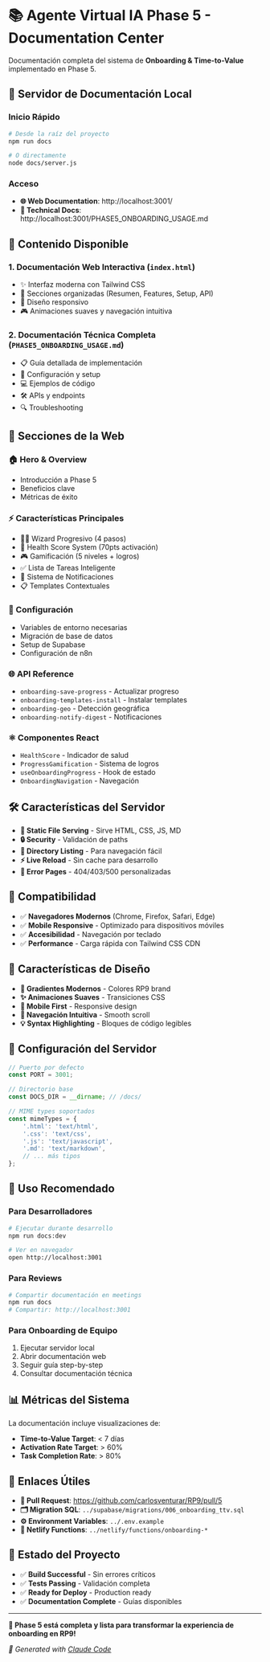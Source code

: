 # 📚 Agente Virtual IA Phase 5 - Documentation Center

Documentación completa del sistema de **Onboarding & Time-to-Value** implementado en Phase 5.

## 🚀 Servidor de Documentación Local

### Inicio Rápido

```bash
# Desde la raíz del proyecto
npm run docs

# O directamente
node docs/server.js
```

### Acceso

- **🌐 Web Documentation**: http://localhost:3001/
- **📝 Technical Docs**: http://localhost:3001/PHASE5_ONBOARDING_USAGE.md

## 📖 Contenido Disponible

### 1. **Documentación Web Interactiva** (`index.html`)
- ✨ Interfaz moderna con Tailwind CSS
- 🎯 Secciones organizadas (Resumen, Features, Setup, API)
- 📱 Diseño responsivo
- 🎮 Animaciones suaves y navegación intuitiva

### 2. **Documentación Técnica Completa** (`PHASE5_ONBOARDING_USAGE.md`)
- 📋 Guía detallada de implementación
- 🔧 Configuración y setup
- 💻 Ejemplos de código
- 🛠️ APIs y endpoints
- 🔍 Troubleshooting

## 🎯 Secciones de la Web

### **🏠 Hero & Overview**
- Introducción a Phase 5
- Beneficios clave
- Métricas de éxito

### **⚡ Características Principales**
- 🧙‍♂️ Wizard Progresivo (4 pasos)
- 💪 Health Score System (70pts activación)
- 🎮 Gamificación (5 niveles + logros)
- ✅ Lista de Tareas Inteligente
- 🔔 Sistema de Notificaciones
- 📋 Templates Contextuales

### **🔧 Configuración**
- Variables de entorno necesarias
- Migración de base de datos
- Setup de Supabase
- Configuración de n8n

### **🌐 API Reference**
- `onboarding-save-progress` - Actualizar progreso
- `onboarding-templates-install` - Instalar templates
- `onboarding-geo` - Detección geográfica
- `onboarding-notify-digest` - Notificaciones

### **⚛️ Componentes React**
- `HealthScore` - Indicador de salud
- `ProgressGamification` - Sistema de logros
- `useOnboardingProgress` - Hook de estado
- `OnboardingNavigation` - Navegación

## 🛠️ Características del Servidor

- **📁 Static File Serving** - Sirve HTML, CSS, JS, MD
- **🔒 Security** - Validación de paths
- **📂 Directory Listing** - Para navegación fácil
- **⚡ Live Reload** - Sin cache para desarrollo
- **🎨 Error Pages** - 404/403/500 personalizadas

## 📱 Compatibilidad

- ✅ **Navegadores Modernos** (Chrome, Firefox, Safari, Edge)
- ✅ **Mobile Responsive** - Optimizado para dispositivos móviles
- ✅ **Accesibilidad** - Navegación por teclado
- ✅ **Performance** - Carga rápida con Tailwind CSS CDN

## 🎨 Características de Diseño

- **🎨 Gradientes Modernos** - Colores RP9 brand
- **✨ Animaciones Suaves** - Transiciones CSS
- **📱 Mobile First** - Responsive design
- **🎯 Navegación Intuitiva** - Smooth scroll
- **💡 Syntax Highlighting** - Bloques de código legibles

## 🔧 Configuración del Servidor

```javascript
// Puerto por defecto
const PORT = 3001;

// Directorio base
const DOCS_DIR = __dirname; // /docs/

// MIME types soportados
const mimeTypes = {
    '.html': 'text/html',
    '.css': 'text/css',
    '.js': 'text/javascript',
    '.md': 'text/markdown',
    // ... más tipos
};
```

## 🎯 Uso Recomendado

### **Para Desarrolladores**
```bash
# Ejecutar durante desarrollo
npm run docs:dev

# Ver en navegador
open http://localhost:3001
```

### **Para Reviews**
```bash
# Compartir documentación en meetings
npm run docs
# Compartir: http://localhost:3001
```

### **Para Onboarding de Equipo**
1. Ejecutar servidor local
2. Abrir documentación web
3. Seguir guía step-by-step
4. Consultar documentación técnica

## 📊 Métricas del Sistema

La documentación incluye visualizaciones de:

- **Time-to-Value Target**: < 7 días
- **Activation Rate Target**: > 60%
- **Task Completion Rate**: > 80%

## 🔗 Enlaces Útiles

- **📁 Pull Request**: https://github.com/carlosventurar/RP9/pull/5
- **🗂️ Migration SQL**: `../supabase/migrations/006_onboarding_ttv.sql`
- **⚙️ Environment Variables**: `../.env.example`
- **🔧 Netlify Functions**: `../netlify/functions/onboarding-*`

## 🚦 Estado del Proyecto

- ✅ **Build Successful** - Sin errores críticos
- ✅ **Tests Passing** - Validación completa
- ✅ **Ready for Deploy** - Production ready
- ✅ **Documentation Complete** - Guías disponibles

---

**🎉 Phase 5 está completa y lista para transformar la experiencia de onboarding en RP9!**

*🤖 Generated with [Claude Code](https://claude.ai/code)*